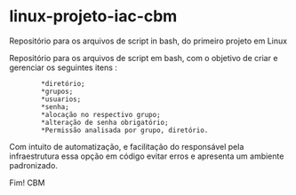 # linux-projeto-iac-cbm
Repositório para os arquivos de script in bash, do primeiro projeto em Linux

Repositório para os arquivos de script em bash, com o objetivo de criar e gerenciar os seguintes itens :

            *diretório;
            *grupos;
            *usuarios;
            *senha;
            *alocação no respectivo grupo;
            *alteração de senha obrigatório;
            *Permissão analisada por grupo, diretório.

Com intuito de automatização, e facilitação do responsável pela infraestrutura essa opção em código evitar erros e apresenta um ambiente padronizado.

  Fim!
  CBM

